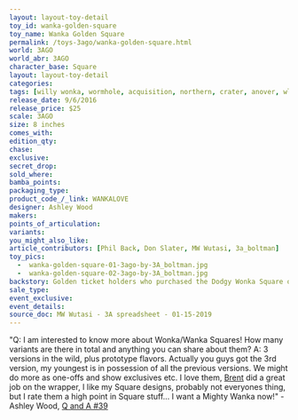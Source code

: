 ```yaml
---
layout: layout-toy-detail 
toy_id: wanka-golden-square
toy_name: Wanka Golden Square
permalink: /toys-3ago/wanka-golden-square.html
world: 3AGO
world_abr: 3AGO
character_base: Square
layout: layout-toy-detail
categories: 
tags: [willy wonka, wormhole, acquisition, northern, crater, anover, wl01solomon, sqr]
release_date: 9/6/2016
release_price: $25 
scale: 3AGO
size: 8 inches
comes_with: 
edition_qty: 
chase: 
exclusive: 
secret_drop: 
sold_where: 
bamba_points: 
packaging_type: 
product_code_/_link: WANKALOVE
designer: Ashley Wood
makers: 
points_of_articulation: 
variants: 
you_might_also_like: 
article_contributors: [Phil Back, Don Slater, MW Wutasi, 3a_boltman]
toy_pics: 
  -  wanka-golden-square-01-3ago-by-3A_boltman.jpg
  -  wanka-golden-square-02-3ago-by-3A_boltman.jpg
backstory: Golden ticket holders who purchased the Dodgy Wonka Square only
sale_type: 
event_exclusive: 
event_details: 
source_doc: MW Wutasi - 3A spreadsheet - 01-15-2019
---
```

"Q: I am interested to know more about Wonka/Wanka Squares! How many variants are there in total and anything you can share about them?
A: 3 versions in the wild, plus prototype flavors. Actually you guys got the 3rd version, my youngest is in possession of all the previous versions. We might do more as one-offs and show exclusives etc. I love them, <a href="/contributors/brent-ashe/">Brent</a> did a great job on the wrapper, I like my Square designs, probably not everyones thing, but I rate them a high point in Square stuff… I want a Mighty Wanka now!" - Ashley Wood, <a href="https://www.worldofthreea.com/threea-production-blog/qa39" target="_blank">Q and A #39</a> 